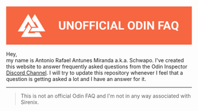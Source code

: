 <img src="unofficial-odin-faq.png" href="https://odin-faq.netlify.app/"></img>

Hey,  
my name is Antonio Rafael Antunes Miranda a.k.a. Schwapo. I've created this website to answer frequently asked questions from the Odin Inspector [Discord Channel].
I will try to update this repository whenever I feel that a question is getting asked a lot and I have an answer for it.

---

> This is not an official Odin FAQ and I'm not in any way associated with Sirenix.








[Attribute Examples]: https://odininspector.com/attributes
[Documentation]: https://odininspector.com/documentation
[Tutorials]: https://odininspector.com/tutorials
[Discord Channel]: https://discord.com/channels/355444042009673728/355817720182341632
